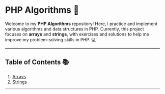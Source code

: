 # PHP Algorithms 🚀

Welcome to my **PHP Algorithms** repository! Here, I practice and implement various algorithms and data structures in PHP. Currently, this project focuses on **arrays** and **strings**, with exercises and solutions to help me improve my problem-solving skills in PHP. 💻

---

## Table of Contents 📚

1. [Arrays](#arrays-)
2. [Strings](#strings-)

---
